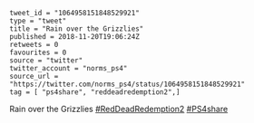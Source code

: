 ```
tweet_id = "1064958151848529921"
type = "tweet"
title = "Rain over the Grizzlies"
published = 2018-11-20T19:06:24Z
retweets = 0
favourites = 0
source = "twitter"
twitter_account = "norms_ps4"
source_url = "https://twitter.com/norms_ps4/status/1064958151848529921"
tag = [ "ps4share", "reddeadredemption2",]
```

Rain over the Grizzlies [#RedDeadRedemption2](/tags/reddeadredemption2/) [#PS4share](/tags/ps4share/)

<p class='image'><img src='http://mnf.m17s.net/2018/11/20/Dsd9yoPXQAAzi2h.jpg' alt=''></p>

